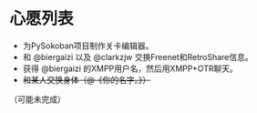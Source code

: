 # 心愿列表
- 为PySokoban项目制作关卡编辑器。
- 和 @biergaizi 以及 @clarkzjw 交换Freenet和RetroShare信息。
- 获得 @biergaizi 的XMPP用户名，然后用XMPP+OTR聊天。
- ~~和某人交换身体（@《你的名字。》）~~

（可能未完成）
